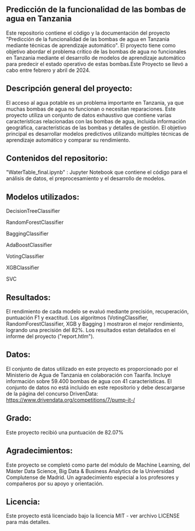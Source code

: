 ## Predicción de la funcionalidad de las bombas de agua en Tanzania

Este repositorio contiene el código y la documentación del proyecto "Predicción de la funcionalidad de las bombas de agua en Tanzania mediante técnicas de aprendizaje automático". El proyecto tiene como objetivo abordar el problema crítico de las bombas de agua no funcionales en Tanzania mediante el desarrollo de modelos de aprendizaje automático para predecir el estado operativo de estas bombas.Este Proyecto se llevó a cabo entre febrero y abril de 2024.
## Descripción general del proyecto:
El acceso al agua potable es un problema importante en Tanzania, ya que muchas bombas de agua no funcionan o necesitan reparaciones. Este proyecto utiliza un conjunto de datos exhaustivo que contiene varias características relacionadas con las bombas de agua, incluida información geográfica, características de las bombas y detalles de gestión. El objetivo principal es desarrollar modelos predictivos utilizando múltiples técnicas de aprendizaje automático y comparar su rendimiento.
## Contenidos del repositorio:

"WaterTable_final.ipynb" : Jupyter Notebook que contiene el código para el análisis de datos, el preprocesamiento y el desarrollo de modelos.
## Modelos utilizados:

DecisionTreeClassifier

RandomForestClassifier

BaggingClassifier

AdaBoostClassifier

VotingClassifier

XGBClassifier

SVC
## Resultados:
El rendimiento de cada modelo se evaluó mediante precisión, recuperación, puntuación F1 y exactitud. Los algoritmos (VotingClassifier, RandomForestClassifier, XGB y Bagging ) mostraron el mejor rendimiento, logrando una precisión del 82%. Los resultados estan detallados  en el informe del proyecto ("report.htlm").
## Datos:
El conjunto de datos utilizado en este proyecto es proporcionado por el Ministerio de Agua de Tanzania en colaboración con Taarifa. Incluye información sobre 59.400 bombas de agua con 41 características. El conjunto de datos no está incluido en este repositorio y debe descargarse de la página del concurso DrivenData: https://www.drivendata.org/competitions/7/pump-it-/

## Grado:
Este proyecto recibió una puntuación de 82.07%

## Agradecimientos:
Este proyecto se completó como parte del módulo de Machine Learning, del Máster Data Science, Big Data & Business Analytics de la Universidad Complutense de Madrid. Un agradecimiento especial a los profesores y compañeros por su apoyo y orientación.

## Licencia:
Este proyecto está licenciado bajo la licencia MIT - ver archivo LICENSE para más detalles.
